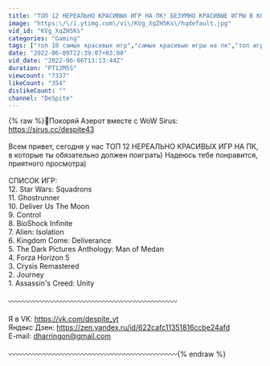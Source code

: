 ```yaml
---
title: "ТОП 12 НЕРЕАЛЬНО КРАСИВЫХ ИГР НА ПК! БЕЗУМНО КРАСИВЫЕ ИГРЫ В КОТОРЫЕ ТЫ ДОЛЖЕН ПОИГРАТЬ!"
image: "https:\/\/i.ytimg.com\/vi\/KVg_XqZH5Ks\/hqdefault.jpg"
vid_id: "KVg_XqZH5Ks"
categories: "Gaming"
tags: ["топ 10 самых красивых игр","самые красивые игры на пк","топ игр с крутой графикой на пк"]
date: "2022-06-09T22:39:07+03:00"
vid_date: "2022-06-06T13:13:44Z"
duration: "PT12M5S"
viewcount: "7337"
likeCount: "354"
dislikeCount: ""
channel: "DeSpite"
---
```

{% raw %}📌Покоряй Азерот вместе с WoW Sirus: <a rel="nofollow" target="blank" href="https://sirus.cc/despite43">https://sirus.cc/despite43</a><br /><br />Всем привет, сегодня у нас ТОП 12 НЕРЕАЛЬНО КРАСИВЫХ ИГР НА ПК, в которые ты обязательно должен поиграть) Надеюсь тебе понравится, приятного просмотра)<br /><br />СПИСОК ИГР:<br />12. Star Wars: Squadrons<br />11. Ghostrunner<br />10. Deliver Us The Moon<br />9. Control<br />8. BioShock Infinite<br />7. Alien: Isolation<br />6. Kingdom Come: Deliverance<br />5. The Dark Pictures Anthology: Man of Medan<br />4. Forza Horizon 5<br />3. Crysis Remastered<br />2. Journey<br />1. Assassin's Creed: Unity<br /><br />〰〰〰〰〰〰〰〰〰〰〰〰〰〰〰〰〰〰〰〰〰〰〰〰<br /><br />Я в VK: <a rel="nofollow" target="blank" href="https://vk.com/despite_yt">https://vk.com/despite_yt</a><br />Яндекс Дзен: <a rel="nofollow" target="blank" href="https://zen.yandex.ru/id/622cafc11351816ccbe24afd">https://zen.yandex.ru/id/622cafc11351816ccbe24afd</a><br />E-mail: dharringon@gmail.com<br /><br />〰〰〰〰〰〰〰〰〰〰〰〰〰〰〰〰〰〰〰〰〰〰〰〰{% endraw %}

